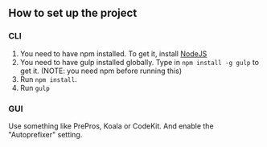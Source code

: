 ## How to set up the project


### CLI

1. You need to have npm installed. To get it, install [NodeJS](https://nodejs.org/en/)
2. You need to have gulp installed globally. Type in `npm install -g gulp` to get it. (NOTE: you need npm before running this)
3. Run `npm install`.
4. Run `gulp`



### GUI
Use something like PrePros, Koala or CodeKit. And enable the "Autoprefixer" setting.
